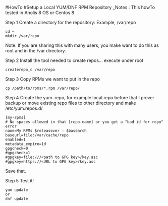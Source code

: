 #HowTo 
#Setup a Local YUM/DNF RPM Repository
_Notes :
This howTo tested in Anolis 8 OS or Centos 8

Step 1
Create a directory for the repository: Example, /var/repo
```
cd ~
mkdir /var/repo
```
Note: If you are sharing this with many users, you make want to do this as root and in the /var directory.

Step 2
Install the tool needed to create repos... execute under root
```
createrepo_c /var/repo
```

Step 3
Copy RPMs we want to put in the repo
```
cp /path/to/rpms/*.rpm /var/repo/
```

Step 4
Create the yum .repo, for example local.repo
before that I prever backup or move existing repo files to other directory and make /etc/yum.repos.d/

```
[my-rpms]
# No spaces allowed in that [repo-name] or you get a "bad id for repo" error
name=My RPMs $releasever - $basearch
baseurl=file:/var/cache/repo
enabled=1
metadata_expire=1d
gpgcheck=0
#gpgcheck=1
#gpgkey=file:///<path to GPG key>/key.asc
#gpgkey=https://<URL to GPG key>/key.asc
```
Save that.

Step 5
Test it!
```
yum update
or 
dnf update
```
